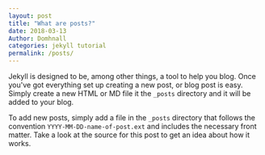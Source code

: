```yaml
---
layout: post
title: "What are posts?"
date: 2018-03-13
Author: Domhnall
categories: jekyll tutorial
permalink: /posts/
---
```


Jekyll is designed to be, among other things, a tool to help you blog. Once you've got everything set up creating a new post, or blog post is easy. Simply create a new HTML or MD file it the `_posts` directory and it will be added to your blog.

To add new posts, simply add a file in the `_posts` directory that follows the convention `YYYY-MM-DD-name-of-post.ext` and includes the necessary front matter. Take a look at the source for this post to get an idea about how it works.